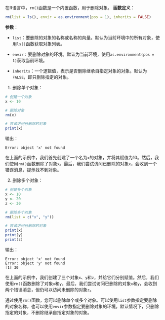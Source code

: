 在R语言中，`rm()`函数是一个内置函数，用于删除对象。
**函数定义**：
```R
rm(list = ls(), envir = as.environment(pos = 1), inherits = FALSE)
```
**参数**：
- `list`：要删除的对象的名称或名称的向量。默认为当前环境中的所有对象，使用`ls()`函数获取对象列表。

- `envir`：要删除对象的环境。默认为当前环境，使用`as.environment(pos = 1)`获取当前环境。

- `inherits`：一个逻辑值，表示是否删除继承自指定对象的对象。默认为`FALSE`，即只删除指定的对象。

1. 删除单个对象：
```R
# 创建一个对象
x <- 10

# 删除对象
rm(x)

# 尝试访问已删除的对象
print(x)
```
输出：
```
Error: object 'x' not found
```
在上面的示例中，我们首先创建了一个名为`x`的对象，并将其赋值为10。然后，我们使用`rm()`函数删除了对象`x`。最后，我们尝试访问已删除的对象`x`，会收到一个错误消息，提示找不到对象。

2. 删除多个对象：
```R
# 创建多个对象
x <- 10
y <- 20
z <- 30

# 删除多个对象
rm(list = c("x", "y"))

# 尝试访问已删除的对象
print(x)
print(y)
print(z)
```
输出：
```
Error: object 'x' not found
Error: object 'y' not found
[1] 30
```
在上面的示例中，我们创建了三个对象`x`、`y`和`z`，并给它们分别赋值。然后，我们使用`rm()`函数删除了对象`x`和`y`。最后，我们尝试访问已删除的对象`x`和`y`，会收到两个错误消息，但仍可以访问未删除的对象`z`。

通过使用`rm()`函数，您可以删除单个或多个对象。可以使用`list`参数指定要删除的对象名称，也可以使用`envir`参数指定要删除对象的环境。默认情况下，只删除指定的对象，不删除继承自指定对象的对象。
